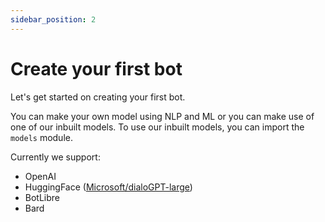 ```yaml
---
sidebar_position: 2
---
```


# Create your first bot
Let's get started on creating your first bot.

You can make your own model using NLP and ML or you can make use of one of our inbuilt models. To use our inbuilt models, you can import the `models` module.

Currently we support:
- OpenAI
- HuggingFace ([Microsoft/dialoGPT-large](https://huggingface.co/microsoft/DialoGPT-large))
- BotLibre
- Bard